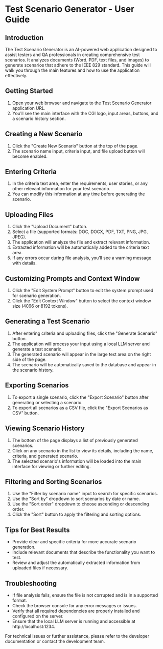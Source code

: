 # Test Scenario Generator - User Guide

## Introduction
The Test Scenario Generator is an AI-powered web application designed to assist testers and QA professionals in creating comprehensive test scenarios. It analyzes documents (Word, PDF, text files, and images) to generate scenarios that adhere to the IEEE 829 standard. This guide will walk you through the main features and how to use the application effectively.

## Getting Started
1. Open your web browser and navigate to the Test Scenario Generator application URL.
2. You'll see the main interface with the CGI logo, input areas, buttons, and a scenario history section.

## Creating a New Scenario
1. Click the "Create New Scenario" button at the top of the page.
2. The scenario name input, criteria input, and file upload button will become enabled.

## Entering Criteria
1. In the criteria text area, enter the requirements, user stories, or any other relevant information for your test scenario.
2. You can modify this information at any time before generating the scenario.

## Uploading Files
1. Click the "Upload Document" button.
2. Select a file (supported formats: DOC, DOCX, PDF, TXT, PNG, JPG, JPEG).
3. The application will analyze the file and extract relevant information.
4. Extracted information will be automatically added to the criteria text area.
5. If any errors occur during file analysis, you'll see a warning message with details.

## Customizing Prompts and Context Window
1. Click the "Edit System Prompt" button to edit the system prompt used for scenario generation.
2. Click the "Edit Context Window" button to select the context window size (4096 or 8192 tokens).

## Generating a Test Scenario
1. After entering criteria and uploading files, click the "Generate Scenario" button.
2. The application will process your input using a local LLM server and generate a test scenario.
3. The generated scenario will appear in the large text area on the right side of the page.
4. The scenario will be automatically saved to the database and appear in the scenario history.

## Exporting Scenarios
1. To export a single scenario, click the "Export Scenario" button after generating or selecting a scenario.
2. To export all scenarios as a CSV file, click the "Export Scenarios as CSV" button.

## Viewing Scenario History
1. The bottom of the page displays a list of previously generated scenarios.
2. Click on any scenario in the list to view its details, including the name, criteria, and generated scenario.
3. The selected scenario's information will be loaded into the main interface for viewing or further editing.

## Filtering and Sorting Scenarios
1. Use the "Filter by scenario name" input to search for specific scenarios.
2. Use the "Sort by" dropdown to sort scenarios by date or name.
3. Use the "Sort order" dropdown to choose ascending or descending order.
4. Click the "Sort" button to apply the filtering and sorting options.

## Tips for Best Results
- Provide clear and specific criteria for more accurate scenario generation.
- Include relevant documents that describe the functionality you want to test.
- Review and adjust the automatically extracted information from uploaded files if necessary.

## Troubleshooting
- If file analysis fails, ensure the file is not corrupted and is in a supported format.
- Check the browser console for any error messages or issues.
- Verify that all required dependencies are properly installed and configured on the server.
- Ensure that the local LLM server is running and accessible at http://localhost:1234.

For technical issues or further assistance, please refer to the developer documentation or contact the development team.
